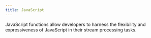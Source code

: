```yaml
---
title: JavaScript
---
```


JavaScript functions allow developers to harness the flexibility and expressiveness of JavaScript in their stream processing tasks.
<DocCardList />